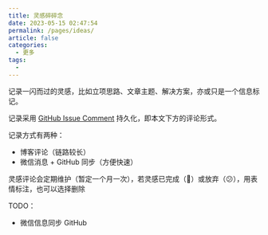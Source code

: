 ```yaml
---
title: 灵感碎碎念
date: 2023-05-15 02:47:54
permalink: /pages/ideas/
article: false
categories: 
  - 更多
tags: 
  - 
---
```


记录一闪而过的灵感，比如立项思路、文章主题、解决方案，亦或只是一个信息标记。

记录采用 [GitHub Issue Comment](https://github.com/francecil-public/blog-comments-utterances/issues/6) 持久化，即本文下方的评论形式。

记录方式有两种：
- 博客评论（链路较长）
- 微信消息 + GitHub 同步（方便快速）

灵感评论会定期维护（暂定一个月一次），若灵感已完成（🎉）或放弃（😕），用表情标注，也可以选择删除



TODO：
- 微信信息同步 GitHub